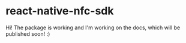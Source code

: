 # react-native-nfc-sdk
Hi! The package is working and I'm working on the docs, which will be published soon! :)